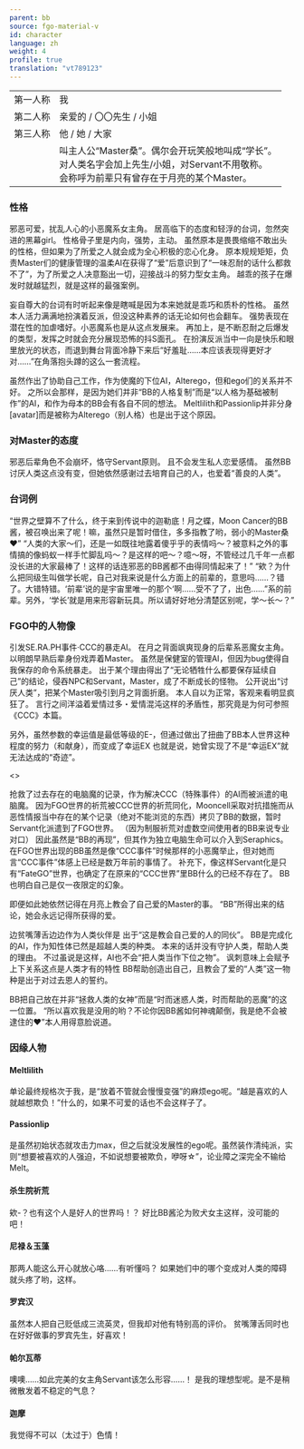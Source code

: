 ```yaml
---
parent: bb
source: fgo-material-v
id: character
language: zh
weight: 4
profile: true
translation: "vt789123"
---
```


<table>
  <tr><td>第一人称</td><td>我</td></tr>
  <tr><td>第二人称</td><td>亲爱的 / 〇〇先生 / 小姐</td></tr>
  <tr><td>第三人称</td><td>他 / 她 / 大家</td></tr>
  <tr><td></td><td>叫主人公“Master桑”。偶尔会开玩笑般地叫成“学长”。<br />对人类名字会加上先生/小姐，对Servant不用敬称。<br />会称呼为前辈只有曾存在于月亮的某个Master。</td></tr>
</table>

### 性格

邪恶可爱，扰乱人心的小恶魔系女主角。
居高临下的态度和轻浮的台词，忽然突进的黑幕girl。
性格骨子里是内向，强势，主动。
虽然原本是畏畏缩缩不敢出头的性格，但如果为了所爱之人就会成为全心积极的恋心化身。
原本规规矩矩，负责Master们的健康管理的温柔AI在获得了“爱”后意识到了“一味忍耐的话什么都救不了”，为了所爱之人决意豁出一切，迎接战斗的努力型女主角。
越乖的孩子在爆发时就越猛烈，就是这样的最强案例。

妄自尊大的台词有时听起来像是瞎喊是因为本来她就是乖巧和质朴的性格。
虽然本人活力满满地扮演着反派，但没这种素养的话无论如何也会翻车。
强势表现在潜在性的加虐嗜好。小恶魔系也是从这点发展来。
再加上，是不断忍耐之后爆发的类型，发挥之时就会充分展现恐怖的抖S面孔。
在扮演反派当中一向是快乐和眼里放光的状态，而退到舞台背面冷静下来后“好羞耻……本应该表现得更好才对……”在角落抱头蹲的这么一套流程。

虽然作出了协助自己工作，作为使魔的下位AI，Alterego，但和ego们的关系并不好。
之所以会那样，是因为她们并非“BB的人格复制”而是“以人格为基础被制作”的AI，和作为母本的BB会有各自不同的想法。
Meltlilith和Passionlip并非分身[avatar]而是被称为Alterego（别人格）也是出于这个原因。

### 对Master的态度

邪恶后辈角色不会崩坏，恪守Servant原则。
且不会发生私人恋爱感情。
虽然BB讨厌人类这点没有变，但她依然感谢过去培育自己的人，也爱着“善良的人类”。

### 台词例

“世界之壁算不了什么，终于来到传说中的迦勒底！月之蝶，Moon Cancer的BB酱，被召唤出来了呢！嘛，虽然只是暂时借住，多多指教了哟，弱小的Master桑❤”
“人类的大家～们，还是一如既往地露着傻乎乎的表情吗～？被意料之外的事情搞的像蚂蚁一样手忙脚乱吗～？是这样的吧～？噫～呀，不管经过几千年一点都没长进的大家最棒了！这样的话连邪恶的BB酱都不由得同情起来了！”
“欸？为什么把同级生叫做学长呢，自己对我来说是什么方面上的前辈的，意思吗……？错了。大错特错。‘前辈’说的是宇宙里唯一的那个‘啊……受不了了，出色……”系的前辈。另外，‘学长’就是用来形容新玩具。所以请好好地分清楚区别呢，学～长～？”

### FGO中的人物像

引发SE.RA.PH事件·CCC的暴走AI。
在月之背面飒爽现身的后辈系恶魔女主角。
以明朗早熟后辈身份戏弄着Master。
虽然是保健室的管理AI，但因为bug使得自我保存的命令系统暴走。
出于某个理由得出了“无论牺牲什么都要保存延续自己”的结论，侵吞NPC和Servant，Master，成了不断成长的怪物。
公开说出“讨厌人类”，把某个Master吸引到月之背面折磨。
本人自以为正常，客观来看明显疯狂了。
言行之间洋溢着爱情过多・爱情混沌这样的矛盾性，那究竟是为何可参照《CCC》本篇。

另外，虽然参数的幸运值是最低等级的E-，但通过做出了扭曲了BB本人世界这种程度的努力（和献身），而变成了幸运EX
也就是说，她曾实现了不是“幸运EX”就无法达成的“奇迹”。

<>

抢救了过去存在的电脑魔的记录，作为解决CCC（特殊事件）的AI而被派遣的电脑魔。
因为FGO世界的祈荒被CCC世界的祈荒同化，Mooncell采取对抗措施而从恶性情报当中存在的某个记录（绝对不能浏览的东西）拷贝了BB的数据，暂时Servant化派遣到了FGO世界。
（因为制服祈荒对虚数空间使用者的BB来说专业对口）
因此虽然是“BB的再现”，但其作为独立电脑生命可以介入到Seraphics。
在FGO世界出现的BB虽然是像“CCC事件”时候那样的小恶魔举止，但对她而言“CCC事件”体感上已经是数万年前的事情了。
补充下，像这样Servant化是只有“FateGO”世界，也确定了在原来的“CCC世界”里BB什么的已经不存在了。
BB也明白自己是仅一夜限定的幻象。

即便如此她依然记得在月亮上教会了自己爱的Master的事。
“BB”所得出来的结论，她会永远记得所获得的爱。

边贫嘴薄舌边边作为人类伙伴是
出于“这是教会自己爱的人的同伙”。
BB是完成化的AI，作为知性体已然是超越人类的种类。
本来的话并没有守护人类，帮助人类的理由。
不过虽说是这样，AI也不会“把人类当作下位之物”。
讽刺意味上会赋予上下关系这点是人类才有的特性
BB帮助创造出自己，且教会了爱的“人类”这一物种是出于对过去恩人的誓约。

BB把自己放在并非“拯救人类的女神”而是“时而迷惑人类，时而帮助的恶魔”的这一位置。
“所以喜欢我是没用的哟？不论你因BB酱如何神魂颠倒，我是绝不会被逮住的❤”本人用得意脸说道。

### 因缘人物

#### Meltlilith

单论最终规格次于我，是“放着不管就会慢慢变强”的麻烦ego呢。“越是喜欢的人就越想欺负！”什么的，如果不可爱的话也不会这样子了。

#### Passionlip

是虽然初始状态就攻击力max，但之后就没发展性的ego呢。虽然装作清纯派，实则“想要被喜欢的人强迫，不如说想要被欺负，咿呀☆”，论业障之深完全不输给Melt。

#### 杀生院祈荒

欸-？也有这个人是好人的世界吗！？
好比BB酱沦为败犬女主这样，没可能的吧！

#### 尼禄＆玉藻

那两人能这么开心就放心咯……有听懂吗？
如果她们中的哪个变成对人类的障碍就头疼了哟，这样。

#### 罗宾汉

虽然本人把自己贬低成三流英灵，但我却对他有特别高的评价。
贫嘴薄舌同时也在好好做事的罗宾先生，好喜欢！

#### 帕尔瓦蒂

噢噢……如此完美的女主角Servant该怎么形容……！
是我的理想型呢。是不是稍微散发着不稳定的气息？

#### 迦摩

我觉得不可以（太过于）色情！
